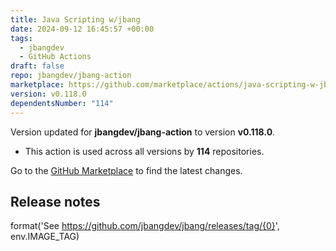 ```yaml
---
title: Java Scripting w/jbang
date: 2024-09-12 16:45:57 +00:00
tags:
  - jbangdev
  - GitHub Actions
draft: false
repo: jbangdev/jbang-action
marketplace: https://github.com/marketplace/actions/java-scripting-w-jbang
version: v0.118.0
dependentsNumber: "114"
---
```



Version updated for **jbangdev/jbang-action** to version **v0.118.0**.
- This action is used across all versions by **114** repositories.

Go to the [GitHub Marketplace](https://github.com/marketplace/actions/java-scripting-w-jbang) to find the latest changes.

## Release notes

format('See https://github.com/jbangdev/jbang/releases/tag/{0}', env.IMAGE_TAG)

